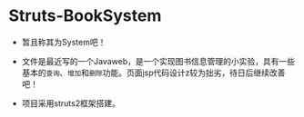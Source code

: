 Struts-BookSystem
===================

* 暂且称其为System吧！  

* 文件是最近写的一个Javaweb，是一个实现图书信息管理的小实验，具有一些基本的`查询`、`增加`和`删除`功能。页面jsp代码设计z较为拙劣，待日后继续改善吧！  

* 项目采用struts2框架搭建。
